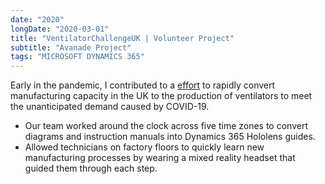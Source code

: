 ```yaml
---
date: "2020"
longDate: "2020-03-01"
title: "VentilatorChallengeUK | Volunteer Project"
subtitle: "Avanade Project"
tags: "MICROSOFT DYNAMICS 365"
---
```


Early in the pandemic, I contributed to a [effort](https://www.avanade.com/en-us/clients/ventilator-challenge-uk) to rapidly convert manufacturing capacity in the UK to the production of ventilators to meet the unanticipated demand caused by COVID-19.
- Our team worked around the clock across five time zones to convert diagrams and instruction manuals into Dynamics 365 Hololens guides.
- Allowed technicians on factory floors to quickly learn new manufacturing processes by wearing a mixed reality headset that guided them through each step.
